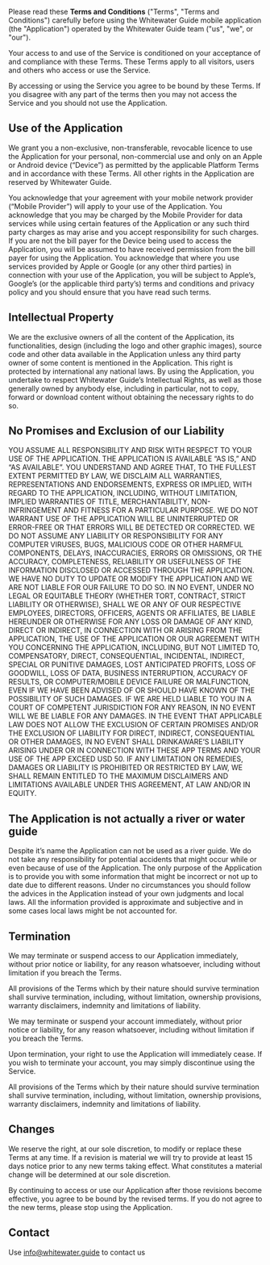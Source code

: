 Please read these **Terms and Conditions** ("Terms", "Terms and Conditions") carefully before using the Whitewater Guide mobile application (the "Application") operated by the Whitewater Guide team ("us", "we", or "our").

Your access to and use of the Service is conditioned on your acceptance of and compliance with these Terms. These Terms apply to all visitors, users and others who access or use the Service.

By accessing or using the Service you agree to be bound by these Terms. If you disagree with any part of the terms then you may not access the Service and you should not use the Application.

## Use of the Application

We grant you a non-exclusive, non-transferable, revocable licence to use the Application for your personal, non-commercial use and only on an Apple or Android device (“Device”) as permitted by the applicable Platform Terms and in accordance with these Terms. All other rights in the Application are reserved by Whitewater Guide.

You acknowledge that your agreement with your mobile network provider (“Mobile Provider”) will apply to your use of the Application. You acknowledge that you may be charged by the Mobile Provider for data services while using certain features of the Application or any such third party charges as may arise and you accept responsibility for such charges. If you are not the bill payer for the Device being used to access the Application, you will be assumed to have received permission from the bill payer for using the Application.
You acknowledge that where you use services provided by Apple or Google (or any other third parties) in connection with your use of the Application, you will be subject to Apple’s, Google’s (or the applicable third party’s) terms and conditions and privacy policy and you should ensure that you have read such terms.

## Intellectual Property

We are the exclusive owners of all the content of the Application, its functionalities, design (including the logo and other graphic images), source code and other data available in the Application unless any third party owner of some content is mentioned in the Application. This right is protected by international any national laws.
By using the Application, you undertake to respect Whitewater Guide’s Intellectual Rights, as well as those generally owned by anybody else, including in particular, not to copy, forward or download content without obtaining the necessary rights to do so.

## No Promises and Exclusion of our Liability

YOU ASSUME ALL RESPONSIBILITY AND RISK WITH RESPECT TO YOUR USE OF THE APPLICATION. THE APPLICATION IS AVAILABLE “AS IS,” AND “AS AVAILABLE”. YOU UNDERSTAND AND AGREE THAT, TO THE FULLEST EXTENT PERMITTED BY LAW, WE DISCLAIM ALL WARRANTIES, REPRESENTATIONS AND ENDORSEMENTS, EXPRESS OR IMPLIED, WITH REGARD TO THE APPLICATION, INCLUDING, WITHOUT LIMITATION, IMPLIED WARRANTIES OF TITLE, MERCHANTABILITY, NON-INFRINGEMENT AND FITNESS FOR A PARTICULAR PURPOSE. WE DO NOT WARRANT USE OF THE APPLICATION WILL BE UNINTERRUPTED OR ERROR-FREE OR THAT ERRORS WILL BE DETECTED OR CORRECTED. WE DO NOT ASSUME ANY LIABILITY OR RESPONSIBILITY FOR ANY COMPUTER VIRUSES, BUGS, MALICIOUS CODE OR OTHER HARMFUL COMPONENTS, DELAYS, INACCURACIES, ERRORS OR OMISSIONS, OR THE ACCURACY, COMPLETENESS, RELIABILITY OR USEFULNESS OF THE INFORMATION DISCLOSED OR ACCESSED THROUGH THE APPLICATION. WE HAVE NO DUTY TO UPDATE OR MODIFY THE APPLICATION AND WE ARE NOT LIABLE FOR OUR FAILURE TO DO SO. IN NO EVENT, UNDER NO LEGAL OR EQUITABLE THEORY (WHETHER TORT, CONTRACT, STRICT LIABILITY OR OTHERWISE), SHALL WE OR ANY OF OUR RESPECTIVE EMPLOYEES, DIRECTORS, OFFICERS, AGENTS OR AFFILIATES, BE LIABLE HEREUNDER OR OTHERWISE FOR ANY LOSS OR DAMAGE OF ANY KIND, DIRECT OR INDIRECT, IN CONNECTION WITH OR ARISING FROM THE APPLICATION, THE USE OF THE APPLICATION OR OUR AGREEMENT WITH YOU CONCERNING THE APPLICATION, INCLUDING, BUT NOT LIMITED TO, COMPENSATORY, DIRECT, CONSEQUENTIAL, INCIDENTAL, INDIRECT, SPECIAL OR PUNITIVE DAMAGES, LOST ANTICIPATED PROFITS, LOSS OF GOODWILL, LOSS OF DATA, BUSINESS INTERRUPTION, ACCURACY OF RESULTS, OR COMPUTER/MOBILE DEVICE FAILURE OR MALFUNCTION, EVEN IF WE HAVE BEEN ADVISED OF OR SHOULD HAVE KNOWN OF THE POSSIBILITY OF SUCH DAMAGES. IF WE ARE HELD LIABLE TO YOU IN A COURT OF COMPETENT JURISDICTION FOR ANY REASON, IN NO EVENT WILL WE BE LIABLE FOR ANY DAMAGES. IN THE EVENT THAT APPLICABLE LAW DOES NOT ALLOW THE EXCLUSION OF CERTAIN PROMISES AND/OR THE EXCLUSION OF LIABILITY FOR DIRECT, INDIRECT, CONSEQUENTIAL OR OTHER DAMAGES, IN NO EVENT SHALL DRINKAWARE’S LIABILITY ARISING UNDER OR IN CONNECTION WITH THESE APP TERMS AND YOUR USE OF THE APP EXCEED USD 50.
IF ANY LIMITATION ON REMEDIES, DAMAGES OR LIABILITY IS PROHIBITED OR RESTRICTED BY LAW, WE SHALL REMAIN ENTITLED TO THE MAXIMUM DISCLAIMERS AND LIMITATIONS AVAILABLE UNDER THIS AGREEMENT, AT LAW AND/OR IN EQUITY.

## The Application is not actually a river or water guide

Despite it’s name the Application can not be used as a river guide. We do not take any responsibility for potential accidents that might occur while or even because of use of the Application.
The only purpose of the Application is to provide you with some information that might be incorrect or not up to date due to different reasons. Under no circumstances you should follow the advices in the Application instead of your own judgments and local laws. All the information provided is approximate and subjective and in some cases local laws might be not accounted for.

## Termination

We may terminate or suspend access to our Application immediately, without prior notice or liability, for any reason whatsoever, including without limitation if you breach the Terms.

All provisions of the Terms which by their nature should survive termination shall survive termination, including, without limitation, ownership provisions, warranty disclaimers, indemnity and limitations of liability.

We may terminate or suspend your account immediately, without prior notice or liability, for any reason whatsoever, including without limitation if you breach the Terms.

Upon termination, your right to use the Application will immediately cease. If you wish to terminate your account, you may simply discontinue using the Service.

All provisions of the Terms which by their nature should survive termination shall survive termination, including, without limitation, ownership provisions, warranty disclaimers, indemnity and limitations of liability.

## Changes

We reserve the right, at our sole discretion, to modify or replace these Terms at any time. If a revision is material we will try to provide at least 15 days notice prior to any new terms taking effect. What constitutes a material change will be determined at our sole discretion.

By continuing to access or use our Application after those revisions become effective, you agree to be bound by the revised terms. If you do not agree to the new terms, please stop using the Application.

## Contact

Use [info@whitewater.guide](info@whitewater.guide) to contact us
